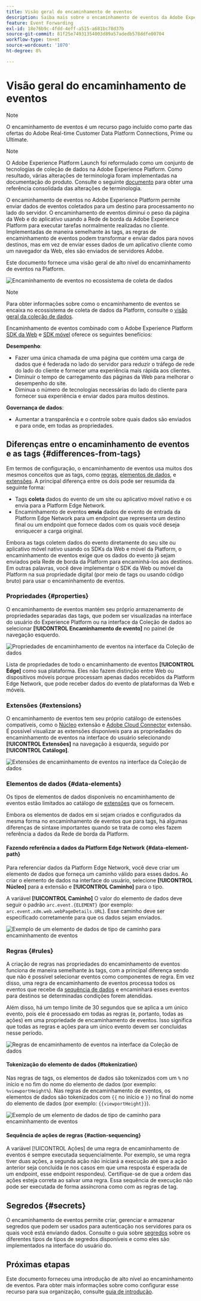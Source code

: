 ```yaml
---
title: Visão geral do encaminhamento de eventos
description: Saiba mais sobre o encaminhamento de eventos da Adobe Experience Platform, que permite usar a Platform Edge Network para executar tarefas sem alterar a sua implementação de tag.
feature: Event Forwarding
exl-id: 18e76b9c-4fdd-4eff-a515-a681bc78d37b
source-git-commit: 81f25e74931354003d89a57adedb578ddfe00704
workflow-type: tm+mt
source-wordcount: '1070'
ht-degree: 8%

---
```


# Visão geral do encaminhamento de eventos

>[!NOTE]
>
>O encaminhamento de eventos é um recurso pago incluído como parte das ofertas do Adobe Real-time Customer Data Platform Connections, Prime ou Ultimate.

>[!NOTE]
>
>O Adobe Experience Platform Launch foi reformulado como um conjunto de tecnologias de coleção de dados na Adobe Experience Platform. Como resultado, várias alterações de terminologia foram implementadas na documentação do produto. Consulte o seguinte [documento](../../term-updates.md) para obter uma referência consolidada das alterações de terminologia.

O encaminhamento de eventos no Adobe Experience Platform permite enviar dados de eventos coletados para um destino para processamento no lado do servidor. O encaminhamento de eventos diminui o peso da página da Web e do aplicativo usando a Rede de borda da Adobe Experience Platform para executar tarefas normalmente realizadas no cliente. Implementadas de maneira semelhante às tags, as regras de encaminhamento de eventos podem transformar e enviar dados para novos destinos, mas em vez de enviar esses dados de um aplicativo cliente como um navegador da Web, eles são enviados de servidores Adobe.

Este documento fornece uma visão geral de alto nível do encaminhamento de eventos na Platform.

![Encaminhamento de eventos no ecossistema de coleta de dados](../../../collection/images/home/event-forwarding.png)

>[!NOTE]
>
>Para obter informações sobre como o encaminhamento de eventos se encaixa no ecossistema de coleta de dados da Platform, consulte o [visão geral da coleção de dados](../../../collection/home.md).

Encaminhamento de eventos combinado com o Adobe Experience Platform [SDK da Web](../../../edge/home.md) e [SDK móvel](https://experienceleague.adobe.com/docs/platform-learn/data-collection/mobile-sdk/overview.html) oferece os seguintes benefícios:

**Desempenho**:

* Fazer uma única chamada de uma página que contém uma carga de dados que é federada no lado do servidor para reduzir o tráfego de rede do lado do cliente e fornecer uma experiência mais rápida aos clientes.
* Diminuir o tempo de carregamento das páginas da Web para melhorar o desempenho do site.
* Diminua o número de tecnologias necessárias do lado do cliente para fornecer sua experiência e enviar dados para muitos destinos.

**Governança de dados**:

* Aumentar a transparência e o controle sobre quais dados são enviados e para onde, em todas as propriedades.

## Diferenças entre o encaminhamento de eventos e as tags {#differences-from-tags}

Em termos de configuração, o encaminhamento de eventos usa muitos dos mesmos conceitos que as tags, como [regras](../managing-resources/rules.md), [elementos de dados](../managing-resources/data-elements.md), e [extensões](../managing-resources/extensions/overview.md). A principal diferença entre os dois pode ser resumida da seguinte forma:

* Tags **coleta** dados do evento de um site ou aplicativo móvel nativo e os envia para a Platform Edge Network.
* Encaminhamento de eventos **envia** dados de evento de entrada da Platform Edge Network para um endpoint que representa um destino final ou um endpoint que fornece dados com os quais você deseja enriquecer a carga original.

Embora as tags coletem dados do evento diretamente do seu site ou aplicativo móvel nativo usando os SDKs da Web e móvel da Platform, o encaminhamento de eventos exige que os dados do evento já sejam enviados pela Rede de borda da Platform para encaminhá-los aos destinos. Em outras palavras, você deve implementar o SDK da Web ou móvel da Platform na sua propriedade digital (por meio de tags ou usando código bruto) para usar o encaminhamento de eventos.

### Propriedades {#properties}

O encaminhamento de eventos mantém seu próprio armazenamento de propriedades separadas das tags, que podem ser visualizadas na interface do usuário do Experience Platform ou na interface da Coleção de dados ao selecionar **[!UICONTROL Encaminhamento de evento]** no painel de navegação esquerdo.

![Propriedades de encaminhamento de eventos na interface da Coleção de dados](../../images/ui/event-forwarding/overview/properties.png)

Lista de propriedades de todo o encaminhamento de eventos **[!UICONTROL Edge]** como sua plataforma. Eles não fazem distinção entre Web ou dispositivos móveis porque processam apenas dados recebidos da Platform Edge Network, que pode receber dados do evento de plataformas da Web e móveis.

### Extensões {#extensions}

O encaminhamento de eventos tem seu próprio catálogo de extensões compatíveis, como o [Núcleo](../../extensions/server/core/overview.md) extensão e [Adobe Cloud Connector](../../extensions/server/cloud-connector/overview.md) extensão. É possível visualizar as extensões disponíveis para as propriedades do encaminhamento de eventos na interface do usuário selecionando **[!UICONTROL Extensões]** na navegação à esquerda, seguido por **[!UICONTROL Catálogo]**.

![Extensões de encaminhamento de eventos na interface da Coleção de dados](../../images/ui/event-forwarding/overview/extensions.png)

### Elementos de dados {#data-elements}

Os tipos de elementos de dados disponíveis no encaminhamento de eventos estão limitados ao catálogo de [extensões](#extensions) que os fornecem.

Embora os elementos de dados em si sejam criados e configurados da mesma forma no encaminhamento de eventos que para tags, há algumas diferenças de sintaxe importantes quando se trata de como eles fazem referência a dados da Rede de borda da Platform.

#### Fazendo referência a dados da Platform Edge Network {#data-element-path}

Para referenciar dados da Platform Edge Network, você deve criar um elemento de dados que forneça um caminho válido para esses dados. Ao criar o elemento de dados na interface do usuário, selecione **[!UICONTROL Núcleo]** para a extensão e **[!UICONTROL Caminho]** para o tipo.

A variável **[!UICONTROL Caminho]** O valor do elemento de dados deve seguir o padrão `arc.event.{ELEMENT}` (por exemplo: `arc.event.xdm.web.webPageDetails.URL`). Esse caminho deve ser especificado corretamente para que os dados sejam enviados.

![Exemplo de um elemento de dados de tipo de caminho para encaminhamento de eventos](../../images/ui/event-forwarding/overview/data-reference.png)

### Regras {#rules}

A criação de regras nas propriedades do encaminhamento de eventos funciona de maneira semelhante às tags, com a principal diferença sendo que não é possível selecionar eventos como componentes de regra. Em vez disso, uma regra de encaminhamento de eventos processa todos os eventos que recebe da [sequência de dados](../../../edge/datastreams/overview.md) e encaminhará esses eventos para destinos se determinadas condições forem atendidas.

Além disso, há um tempo limite de 30 segundos que se aplica a um único evento, pois ele é processado em todas as regras (e, portanto, todas as ações) em uma propriedade de encaminhamento de eventos. Isso significa que todas as regras e ações para um único evento devem ser concluídas nesse período.

![Regras de encaminhamento de eventos na interface da Coleção de dados](../../images/ui/event-forwarding/overview/rules.png)

#### Tokenização do elemento de dados {#tokenization}

Nas regras de tags, os elementos de dados são tokenizados com um `%` no início e no fim do nome do elemento de dados (por exemplo: `%viewportHeight%`). Nas regras de encaminhamento de eventos, os elementos de dados são tokenizados com `{{` no início e `}}` no final do nome do elemento de dados (por exemplo: `{{viewportHeight}}`).

![Exemplo de um elemento de dados de tipo de caminho para encaminhamento de eventos](../../images/ui/event-forwarding/overview/tokenization.png)

#### Sequência de ações de regras {#action-sequencing}

A variável [!UICONTROL Ações] de uma regra de encaminhamento de eventos é sempre executada sequencialmente. Por exemplo, se uma regra tiver duas ações, a segunda ação não iniciará a execução até que a ação anterior seja concluída (e nos casos em que uma resposta é esperada de um endpoint, esse endpoint respondeu). Certifique-se de que a ordem das ações esteja correta ao salvar uma regra. Essa sequência de execução não pode ser executada de forma assíncrona como com as regras de tag.

## Segredos {#secrets}

O encaminhamento de eventos permite criar, gerenciar e armazenar segredos que podem ser usados para autenticação nos servidores para os quais você está enviando dados. Consulte o guia sobre [segredos](./secrets.md) sobre os diferentes tipos de tipos de segredos disponíveis e como eles são implementados na interface do usuário do.

## Próximas etapas

Este documento forneceu uma introdução de alto nível ao encaminhamento de eventos. Para obter mais informações sobre como configurar esse recurso para sua organização, consulte [guia de introdução](./getting-started.md).
